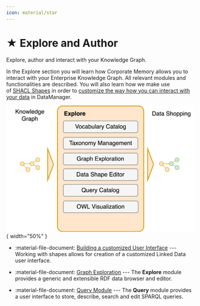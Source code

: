 ```yaml
---
icon: material/star
---
```

# ★ Explore and Author

Explore, author and interact with your Knowledge Graph.

In the Explore section you will learn how Corporate Memory allows you to interact with your Enterprise Knowledge Graph. All relevant modules and functionalities are described. You will also learn how we make use of [SHACL Shapes](https://www.w3.org/TR/shacl/) in order to [customize the way how you can interact with your data](./building-a-customized-user-interface) in DataManager.

![The EXPLORE functional block in Corporate Memory](./Functional-Architecture-2-Explore.png){ width="50%" }

- :material-file-document: [Building a customized User Interface](./building-a-customized-user-interface) --- Working with shapes allows for creation of a customized Linked Data user interface.

- :material-file-document: [Graph Exploration](./graph-exploration) --- The **Explore** module provides a generic and extensible RDF data browser and editor.

- :material-file-document: [Query Module](./query-module) --- The **Query** module provides a user interface to store, describe, search and edit SPARQL queries.

